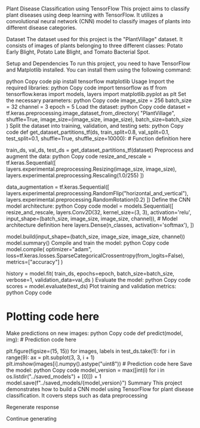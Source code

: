 Plant Disease Classification using TensorFlow
This project aims to classify plant diseases using deep learning with TensorFlow. It utilizes a convolutional neural network (CNN) model to classify images of plants into different disease categories.

Dataset
The dataset used for this project is the "PlantVillage" dataset. It consists of images of plants belonging to three different classes: Potato Early Blight, Potato Late Blight, and Tomato Bacterial Spot.

Setup and Dependencies
To run this project, you need to have TensorFlow and Matplotlib installed. You can install them using the following command:

python
Copy code
pip install tensorflow matplotlib
Usage
Import the required libraries:
python
Copy code
import tensorflow as tf
from tensorflow.keras import models, layers
import matplotlib.pyplot as plt
Set the necessary parameters:
python
Copy code
image_size = 256
batch_size = 32
channel = 3
epoch = 5
Load the dataset:
python
Copy code
dataset = tf.keras.preprocessing.image_dataset_from_directory(
    "PlantVillage",
    shuffle=True,
    image_size=(image_size, image_size),
    batch_size=batch_size
)
Split the dataset into training, validation, and testing sets:
python
Copy code
def get_dataset_partitions_tf(ds, train_split=0.8, val_split=0.1, test_split=0.1, shuffle=True, shuffle_size=10000):
    # Function definition here

train_ds, val_ds, test_ds = get_dataset_partitions_tf(dataset)
Preprocess and augment the data:
python
Copy code
resize_and_rescale = tf.keras.Sequential([
    layers.experimental.preprocessing.Resizing(image_size, image_size),
    layers.experimental.preprocessing.Rescaling(1.0/255)
])

data_augmentation = tf.keras.Sequential([
    layers.experimental.preprocessing.RandomFlip("horizontal_and_vertical"),
    layers.experimental.preprocessing.RandomRotation(0.2)
])
Define the CNN model architecture:
python
Copy code
model = models.Sequential([
    resize_and_rescale,
    layers.Conv2D(32, kernel_size=(3, 3), activation='relu', input_shape=(batch_size, image_size, image_size, channel)),
    # Model architecture definition here
    layers.Dense(n_classes, activation='softmax'),
])

model.build(input_shape=(batch_size, image_size, image_size, channel))
model.summary()
Compile and train the model:
python
Copy code
model.compile(
    optimizer="adam",
    loss=tf.keras.losses.SparseCategoricalCrossentropy(from_logits=False),
    metrics=["accuracy"]
)

history = model.fit(
    train_ds,
    epochs=epoch,
    batch_size=batch_size,
    verbose=1,
    validation_data=val_ds
)
Evaluate the model:
python
Copy code
scores = model.evaluate(test_ds)
Plot training and validation metrics:
python
Copy code
# Plotting code here
Make predictions on new images:
python
Copy code
def predict(model, img):
    # Prediction code here

plt.figure(figsize=(15, 15))
for images, labels in test_ds.take(1):
    for i in range(9):
        ax = plt.subplot(3, 3, i + 1)
        plt.imshow(images[i].numpy().astype("uint8"))
        # Prediction code here
Save the model:
python
Copy code
model_version = max([int(i) for i in os.listdir("../saved_models") + [0]]) + 1
model.save(f"../saved_models/{model_version}")
Summary
This project demonstrates how to build a CNN model using TensorFlow for plant disease classification. It covers steps such as data preprocessing






Regenerate response

Continue generating
